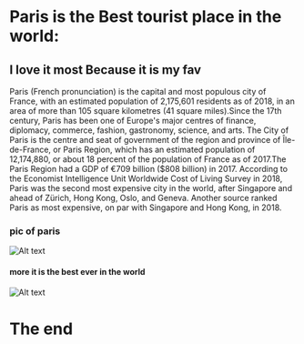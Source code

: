 #  Paris is the Best tourist place in the world:
## I love it most Because it is my fav
Paris (French pronunciation) is the capital and most populous city of France, with an estimated population of 2,175,601 residents as of 2018, in an area of more than 105 square kilometres (41 square miles).Since the 17th century, Paris has been one of Europe's major centres of finance, diplomacy, commerce, fashion, gastronomy, science, and arts. The City of Paris is the centre and seat of government of the region and province of Île-de-France, or Paris Region, which has an estimated population of 12,174,880, or about 18 percent of the population of France as of 2017.The Paris Region had a GDP of €709 billion ($808 billion) in 2017. According to the Economist Intelligence Unit Worldwide Cost of Living Survey in 2018, Paris was the second most expensive city in the world, after Singapore and ahead of Zürich, Hong Kong, Oslo, and Geneva. Another source ranked Paris as most expensive, on par with Singapore and Hong Kong, in 2018.

### pic of paris
![Alt text](https://upload.wikimedia.org/wikipedia/commons/thumb/4/4b/La_Tour_Eiffel_vue_de_la_Tour_Saint-Jacques%2C_Paris_ao%C3%BBt_2014_%282%29.jpg/1280px-La_Tour_Eiffel_vue_de_la_Tour_Saint-Jacques%2C_Paris_ao%C3%BBt_2014_%282%29.jpg)

#### more it is the best ever in the world
![Alt text](https://upload.wikimedia.org/wikipedia/commons/thumb/a/a2/Louvre_Courtyard%2C_Looking_West.jpg/1920px-Louvre_Courtyard%2C_Looking_West.jpg)
# The end